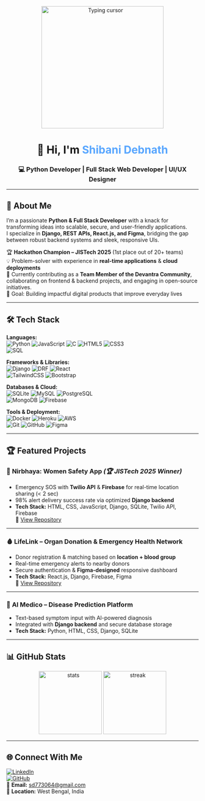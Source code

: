 <p align="center">
  <img src="https://media.giphy.com/media/LMcB8XospGZO8UQq87/giphy.gif" hight="320" width="320" alt="Typing cursor" />
</p>



<h1 align="center">👋 Hi, I'm <span style="color:#58a6ff;">Shibani Debnath</span></h1>
<h3 align="center">💻 Python Developer | Full Stack Web Developer | UI/UX Designer</h3>

---

## 🚀 About Me  
I’m a passionate **Python & Full Stack Developer** with a knack for transforming ideas into scalable, secure, and user-friendly applications.  
I specialize in **Django, REST APIs, React.js, and Figma**, bridging the gap between robust backend systems and sleek, responsive UIs.  

🏆 **Hackathon Champion – JISTech 2025** (1st place out of 20+ teams)  
💡 Problem-solver with experience in **real-time applications** & **cloud deployments**  
👥 Currently contributing as a **Team Member of the Devantra Community**, collaborating on frontend & backend projects, and engaging in open-source initiatives.  
🎯 Goal: Building impactful digital products that improve everyday lives  

---

## 🛠 Tech Stack  

**Languages:**  
![Python](https://img.shields.io/badge/Python-3670A0?style=for-the-badge&logo=python&logoColor=ffdd54) 
![JavaScript](https://img.shields.io/badge/JavaScript-323330?style=for-the-badge&logo=javascript&logoColor=F7DF1E) 
![C](https://img.shields.io/badge/C-00599C?style=for-the-badge&logo=c&logoColor=white) 
![HTML5](https://img.shields.io/badge/HTML5-E34F26?style=for-the-badge&logo=html5&logoColor=white) 
![CSS3](https://img.shields.io/badge/CSS3-1572B6?style=for-the-badge&logo=css3&logoColor=white)  
![SQL](https://img.shields.io/badge/SQL-003B57?style=for-the-badge&logo=postgresql&logoColor=white)

**Frameworks & Libraries:**  
![Django](https://img.shields.io/badge/Django-092E20?style=for-the-badge&logo=django&logoColor=white) 
![DRF](https://img.shields.io/badge/DRF-FF1709?style=for-the-badge&logo=django&logoColor=white) 
![React](https://img.shields.io/badge/React-20232A?style=for-the-badge&logo=react&logoColor=61DAFB)  
![TailwindCSS](https://img.shields.io/badge/TailwindCSS-38B2AC?style=for-the-badge&logo=tailwind-css&logoColor=white) 
![Bootstrap](https://img.shields.io/badge/Bootstrap-563D7C?style=for-the-badge&logo=bootstrap&logoColor=white) 

**Databases & Cloud:**  
![SQLite](https://img.shields.io/badge/SQLite-07405E?style=for-the-badge&logo=sqlite&logoColor=white) 
![MySQL](https://img.shields.io/badge/MySQL-005C84?style=for-the-badge&logo=mysql&logoColor=white) 
![PostgreSQL](https://img.shields.io/badge/PostgreSQL-316192?style=for-the-badge&logo=postgresql&logoColor=white)  
![MongoDB](https://img.shields.io/badge/MongoDB-4EA94B?style=for-the-badge&logo=mongodb&logoColor=white) 
![Firebase](https://img.shields.io/badge/Firebase-ffca28?style=for-the-badge&logo=firebase&logoColor=black)

**Tools & Deployment:**  
![Docker](https://img.shields.io/badge/Docker-2496ED?style=for-the-badge&logo=docker&logoColor=white) 
![Heroku](https://img.shields.io/badge/Heroku-430098?style=for-the-badge&logo=heroku&logoColor=white) 
![AWS](https://img.shields.io/badge/AWS-232F3E?style=for-the-badge&logo=amazon-aws&logoColor=white)  
![Git](https://img.shields.io/badge/Git-F05032?style=for-the-badge&logo=git&logoColor=white) 
![GitHub](https://img.shields.io/badge/GitHub-181717?style=for-the-badge&logo=github&logoColor=white) 
![Figma](https://img.shields.io/badge/Figma-F24E1E?style=for-the-badge&logo=figma&logoColor=white)

---

## 🏆 Featured Projects  

### 🚨 **Nirbhaya: Women Safety App** *(🏆 JISTech 2025 Winner)*  
- Emergency SOS with **Twilio API** & **Firebase** for real-time location sharing (< 2 sec)  
- 98% alert delivery success rate via optimized **Django backend**  
- **Tech Stack:** HTML, CSS, JavaScript, Django, SQLite, Twilio API, Firebase  
🔗 [View Repository](https://github.com/Shibani987/nirbhaya)

---

### 🩸 **LifeLink – Organ Donation & Emergency Health Network**  
- Donor registration & matching based on **location + blood group**  
- Real-time emergency alerts to nearby donors  
- Secure authentication & **Figma-designed** responsive dashboard  
- **Tech Stack:** React.js, Django, Firebase, Figma  
🔗 [View Repository](https://github.com/Shibani987/LifeLink)

---

### 🧠 **AI Medico – Disease Prediction Platform**  
- Text-based symptom input with AI-powered diagnosis  
- Integrated with **Django backend** and secure database storage  
- **Tech Stack:** Python, HTML, CSS, Django, SQLite  

---

## 📊 GitHub Stats  
<p align="center">
  <img src="https://github-readme-stats.vercel.app/api?username=Shibani987&show_icons=true&theme=tokyonight" alt="stats" height="165"/>
  <img src="https://github-readme-streak-stats.herokuapp.com/?user=Shibani987&theme=tokyonight" alt="streak" height="165"/>
</p>

---

## 🌐 Connect With Me  
[![LinkedIn](https://img.shields.io/badge/LinkedIn-0077b5?style=for-the-badge&logo=linkedin&logoColor=white)](https://www.linkedin.com/in/shibani-debnath-84522834a/)  
[![GitHub](https://img.shields.io/badge/GitHub-181717?style=for-the-badge&logo=github&logoColor=white)](https://github.com/Shibani987)  
📩 **Email:** sd773064@gmail.com  
📍 **Location:** West Bengal, India  
